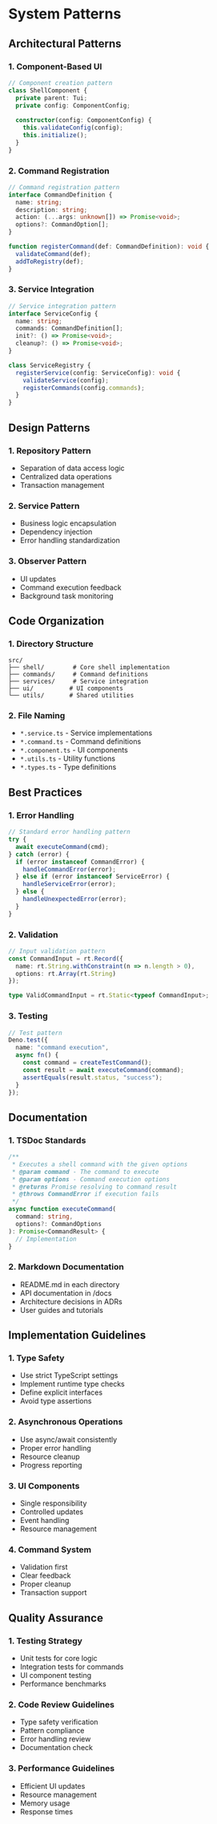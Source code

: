 # System Patterns

## Architectural Patterns

### 1. Component-Based UI
```typescript
// Component creation pattern
class ShellComponent {
  private parent: Tui;
  private config: ComponentConfig;
  
  constructor(config: ComponentConfig) {
    this.validateConfig(config);
    this.initialize();
  }
}
```

### 2. Command Registration
```typescript
// Command registration pattern
interface CommandDefinition {
  name: string;
  description: string;
  action: (...args: unknown[]) => Promise<void>;
  options?: CommandOption[];
}

function registerCommand(def: CommandDefinition): void {
  validateCommand(def);
  addToRegistry(def);
}
```

### 3. Service Integration
```typescript
// Service integration pattern
interface ServiceConfig {
  name: string;
  commands: CommandDefinition[];
  init?: () => Promise<void>;
  cleanup?: () => Promise<void>;
}

class ServiceRegistry {
  registerService(config: ServiceConfig): void {
    validateService(config);
    registerCommands(config.commands);
  }
}
```

## Design Patterns

### 1. Repository Pattern
- Separation of data access logic
- Centralized data operations
- Transaction management

### 2. Service Pattern
- Business logic encapsulation
- Dependency injection
- Error handling standardization

### 3. Observer Pattern
- UI updates
- Command execution feedback
- Background task monitoring

## Code Organization

### 1. Directory Structure
```
src/
├── shell/        # Core shell implementation
├── commands/     # Command definitions
├── services/     # Service integration
├── ui/          # UI components
└── utils/       # Shared utilities
```

### 2. File Naming
- `*.service.ts` - Service implementations
- `*.command.ts` - Command definitions
- `*.component.ts` - UI components
- `*.utils.ts` - Utility functions
- `*.types.ts` - Type definitions

## Best Practices

### 1. Error Handling
```typescript
// Standard error handling pattern
try {
  await executeCommand(cmd);
} catch (error) {
  if (error instanceof CommandError) {
    handleCommandError(error);
  } else if (error instanceof ServiceError) {
    handleServiceError(error);
  } else {
    handleUnexpectedError(error);
  }
}
```

### 2. Validation
```typescript
// Input validation pattern
const CommandInput = rt.Record({
  name: rt.String.withConstraint(n => n.length > 0),
  options: rt.Array(rt.String)
});

type ValidCommandInput = rt.Static<typeof CommandInput>;
```

### 3. Testing
```typescript
// Test pattern
Deno.test({
  name: "command execution",
  async fn() {
    const command = createTestCommand();
    const result = await executeCommand(command);
    assertEquals(result.status, "success");
  }
});
```

## Documentation

### 1. TSDoc Standards
```typescript
/**
 * Executes a shell command with the given options
 * @param command - The command to execute
 * @param options - Command execution options
 * @returns Promise resolving to command result
 * @throws CommandError if execution fails
 */
async function executeCommand(
  command: string,
  options?: CommandOptions
): Promise<CommandResult> {
  // Implementation
}
```

### 2. Markdown Documentation
- README.md in each directory
- API documentation in /docs
- Architecture decisions in ADRs
- User guides and tutorials

## Implementation Guidelines

### 1. Type Safety
- Use strict TypeScript settings
- Implement runtime type checks
- Define explicit interfaces
- Avoid type assertions

### 2. Asynchronous Operations
- Use async/await consistently
- Proper error handling
- Resource cleanup
- Progress reporting

### 3. UI Components
- Single responsibility
- Controlled updates
- Event handling
- Resource management

### 4. Command System
- Validation first
- Clear feedback
- Proper cleanup
- Transaction support

## Quality Assurance

### 1. Testing Strategy
- Unit tests for core logic
- Integration tests for commands
- UI component testing
- Performance benchmarks

### 2. Code Review Guidelines
- Type safety verification
- Pattern compliance
- Error handling review
- Documentation check

### 3. Performance Guidelines
- Efficient UI updates
- Resource management
- Memory usage
- Response times